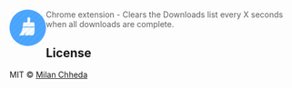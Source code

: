 # <img src="icon.png" alt="Auto Clear Downloads" width="64" height="64" style="float: left;"> 

> Chrome extension - Clears the Downloads list every X seconds when all downloads are complete.


## License

MIT © [Milan Chheda](http://milanchheda.github.io)

